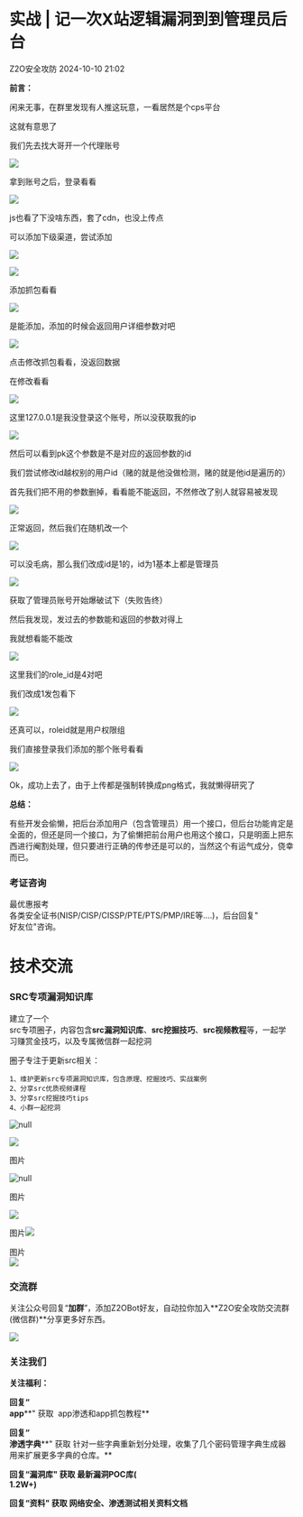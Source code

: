 #  实战 | 记一次X站逻辑漏洞到到管理员后台   
 Z2O安全攻防   2024-10-10 21:02  
  
**前言：**  
  
闲来无事，在群里发现有人推这玩意，一看居然是个cps平台  
  
这就有意思了  
  
我们先去找大哥开一个代理账号  
  
![](https://mmbiz.qpic.cn/mmbiz_png/Uq8QfeuvouiciaSuXCcF2qZKcS35eFLy2E9JQRnAaTF90icm36ScziaXZxIqZibuOlVibtjUkCg3W9mWQc2yFOQp6xKg/640?wx_fmt=png "")  
  
拿到账号之后，登录看看  
  
![](https://mmbiz.qpic.cn/mmbiz_png/Uq8QfeuvouiciaSuXCcF2qZKcS35eFLy2E0zBXng0S58E5h6YRqOXMLQKuLePichzCDBZfh90yXJcjLibVxc7O98tg/640?wx_fmt=png "")  
  
js也看了下没啥东西，套了cdn，也没上传点  
  
可以添加下级渠道，尝试添加  
  
![](https://mmbiz.qpic.cn/mmbiz_png/Uq8QfeuvouiciaSuXCcF2qZKcS35eFLy2ECA9tBJB7dQgicLBcQS9vMHiaiclwtmEZIst9gFGHtuplHmcLicF0RMdZZA/640?wx_fmt=png "")  
  
![](https://mmbiz.qpic.cn/mmbiz_png/Uq8QfeuvouiciaSuXCcF2qZKcS35eFLy2E9oLhiarZmSCkaibvo7ic6MpCnmvKfPT4mwyGR3vJVCAs7uE2RGJnvhHCg/640?wx_fmt=png "")  
  
添加抓包看看  
  
![](https://mmbiz.qpic.cn/mmbiz_png/Uq8QfeuvouiciaSuXCcF2qZKcS35eFLy2ExkicEFayDRI2ZaTqRw4KGvAc1ffGhC5E9puEa6VNNxS2wNhpAicY7nxQ/640?wx_fmt=png "")  
  
是能添加，添加的时候会返回用户详细参数对吧  
  
![](https://mmbiz.qpic.cn/mmbiz_png/Uq8QfeuvouiciaSuXCcF2qZKcS35eFLy2EbdKUOAeJia3KJibpaKfv0HYTJxIUA3SOdWVZDYpMvDcy2bEz9ZX2rLlw/640?wx_fmt=png "")  
  
点击修改抓包看看，没返回数据  
  
在修改看看  
  
![](https://mmbiz.qpic.cn/mmbiz_png/Uq8QfeuvouiciaSuXCcF2qZKcS35eFLy2El2SqYAC1GHKdkwfsy01ThrHQVHxdDWUA03TfsWwngmqehwdp84USug/640?wx_fmt=png "")  
  
  
这里127.0.0.1是我没登录这个账号，所以没获取我的ip  
  
![](https://mmbiz.qpic.cn/mmbiz_png/Uq8QfeuvouiciaSuXCcF2qZKcS35eFLy2EfbuWFAticU63VdmexBl2ADn3ejUraiam5ibmt2wazh9RGuUmHhDOqLF7A/640?wx_fmt=png "")  
  
然后可以看到pk这个参数是不是对应的返回参数的id  
  
我们尝试修改id越权别的用户id（赌的就是他没做检测，赌的就是他id是遍历的）  
  
首先我们把不用的参数删掉，看看能不能返回，不然修改了别人就容易被发现  
  
![](https://mmbiz.qpic.cn/mmbiz_png/Uq8QfeuvouiciaSuXCcF2qZKcS35eFLy2ETYBMa1wnianEpjNLIiaZYpkMulNicj4yIbD4LdStUZaMiarvwnTfKibXkvQ/640?wx_fmt=png "")  
  
正常返回，然后我们在随机改一个  
  
![](https://mmbiz.qpic.cn/mmbiz_png/Uq8QfeuvouiciaSuXCcF2qZKcS35eFLy2EWIMj5q9Hbn6ATcVWBkvnKOwHp4cZLNibZyZZGVIqExQLPEwH5RIyQIg/640?wx_fmt=png "")  
  
可以没毛病，那么我们改成id是1的，id为1基本上都是管理员  
  
![](https://mmbiz.qpic.cn/mmbiz_png/Uq8QfeuvouiciaSuXCcF2qZKcS35eFLy2EuGiamP7W9lLkbwVGeQjLhHEEcbrHuw1JT5CLJgoQKFTLa0tuYK4GC0g/640?wx_fmt=png "")  
  
获取了管理员账号开始爆破试下（失败告终）  
  
然后我发现，发过去的参数能和返回的参数对得上  
  
我就想看能不能改  
  
![](https://mmbiz.qpic.cn/mmbiz_png/Uq8QfeuvouiciaSuXCcF2qZKcS35eFLy2EXRHc8RFeSxPhKmTGEWY9DTHo2pJzMoKAbq9NOYOjwiaRU6k1Z3mjibNA/640?wx_fmt=png "")  
  
这里我们的role_id是4对吧  
  
我们改成1发包看下  
  
![](https://mmbiz.qpic.cn/mmbiz_png/Uq8QfeuvouiciaSuXCcF2qZKcS35eFLy2EczKKjctIaFgica549ApxAT9ib54xyiczF2JEQtYl4gLltsQWDu5YjHuOw/640?wx_fmt=png "")  
  
还真可以，roleid就是用户权限组  
  
我们直接登录我们添加的那个账号看看  
  
![](https://mmbiz.qpic.cn/mmbiz_png/Uq8QfeuvouiciaSuXCcF2qZKcS35eFLy2EpTP7Bicr0wrjdiaiafmZrKW7gpHOdMib6hRa4fZrtnKTo8iamRPM9PDVEkQ/640?wx_fmt=png "")  
  
Ok，成功上去了，由于上传都是强制转换成png格式，我就懒得研究了  
  
**总结：**  
  
有些开发会偷懒，把后台添加用户（包含管理员）用一个接口，但后台功能肯定是全面的，但还是同一个接口，为了偷懒把前台用户也用这个接口，只是明面上把东西进行阉割处理，但只要进行正确的传参还是可以的，当然这个有运气成分，侥幸而已。  
  
  
### 考证咨询  
  
  
最优惠报考  
各类安全证书(NISP/CISP/CISSP/PTE/PTS/PMP/IRE等....)，后台回复"  
好友位"咨询。  
  
# 技术交流  
  
  
### SRC专项漏洞知识库  
  
  
建立了一个  
src专项圈子，内容包含**src漏洞知识库**、**src挖掘技巧**、**src视频教程**等，一起学习赚赏金技巧，以及专属微信群一起挖洞  
  
圈子专注于更新src相关：  
  
```
1、维护更新src专项漏洞知识库，包含原理、挖掘技巧、实战案例
2、分享src优质视频课程
3、分享src挖掘技巧tips
4、小群一起挖洞
```  
  
  
![](https://mmbiz.qpic.cn/sz_mmbiz_jpg/h8P1KUHOKuZDDDv3NsbJDuSicLzBbwVDCOPMibnJIeBT6Yv0RwBJT9AFHKEbo3BxYkLnE00jVuoLicSOBCIzMiaJKQ/640?wx_fmt=other&from=appmsg&wxfrom=5&wx_lazy=1&wx_co=1&tp=webp "null")  
  
  
![](https://mmbiz.qpic.cn/sz_mmbiz_jpg/h8P1KUHOKuYbBtKotHSdHiakQJhjAQibJtibuWIrLXodxuZpTKwAl2zOz70DLbiaj5QTlExdjoHvvtZHufxHkuZU6g/640?wx_fmt=other&from=appmsg&tp=webp&wxfrom=5&wx_lazy=1&wx_co=1 "")  
  
图片  
  
![](https://mmbiz.qpic.cn/sz_mmbiz_jpg/h8P1KUHOKuZDDDv3NsbJDuSicLzBbwVDCPFgbmiaJ4ibf4LRgafQDdYodOgakdpbU1H6XfFQCL81VTudGBv2WniaDA/640?wx_fmt=other&from=appmsg&wxfrom=5&wx_lazy=1&wx_co=1&tp=webp "null")  
  
图片  
  
![](https://mmbiz.qpic.cn/sz_mmbiz_png/h8P1KUHOKub5zKpgA0HmT6klBJg9IugIx3z6YtXqmOkmp18nLD3bpyy8w4daHlAWQn4HiauibfBAk0mrh2qNlY8A/640?wx_fmt=other&from=appmsg&wxfrom=5&wx_lazy=1&wx_co=1&tp=webp "")  
  
  
图片![](https://mmbiz.qpic.cn/sz_mmbiz_png/h8P1KUHOKub5zKpgA0HmT6klBJg9IugI5tZcaxhZn1icWvbgupXzkwybR5pCzxge4SKxSM5z4s9kwOmvuI3cIkQ/640?wx_fmt=other&from=appmsg&wxfrom=5&wx_lazy=1&wx_co=1&tp=webp "")  
  
图片  
![](https://mmbiz.qpic.cn/sz_mmbiz_png/h8P1KUHOKub5zKpgA0HmT6klBJg9IugIstia27YLJFBtC5icJO6gHLLgzRDqib6upI3BsVFfLL02w6Q8jIRRp0NJA/640?wx_fmt=other&from=appmsg&wxfrom=5&wx_lazy=1&wx_co=1&tp=webp "")  
  
  
### 交流群  
  
  
关注公众号回复“**加群**”，添加Z2OBot好友，自动拉你加入**Z2O安全攻防交流群(微信群)**分享更多好东西。  
  
![](https://mmbiz.qpic.cn/mmbiz_png/h8P1KUHOKuYMO5aHRB3TbIy3xezlTAkbFzqIRfZNnicxSC23h1UmemDu9Jq38xrleA6NyoWBu1nAj0nmE6YXEHg/640?wx_fmt=other&wxfrom=5&wx_lazy=1&wx_co=1&tp=webp "")  
  
  
### 关注我们  
  
  
  
**关注福利：**  
  
**回复“**  
**app****" 获取  app渗透和app抓包教程**  
  
**回复“**  
**渗透字典****" 获取 针对一些字典重新划分处理，收集了几个密码管理字典生成器用来扩展更多字典的仓库。**  
  
**回复“漏洞库" 获取 最新漏洞POC库(**  
**1.2W+****)******  
  
**回复“资料" 获取 网络安全、渗透测试相关资料文档**  
  
